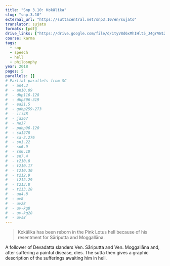 ```yaml
---
title: "Snp 3.10: Kokālika"
slug: "snp.3.10"
external_url: "https://suttacentral.net/snp3.10/en/sujato"
translator: sujato
formats: [pdf]
drive_links: ["https://drive.google.com/file/d/1tyV8d6xMhIHlt5_J4grVW1ZDEnJ5-Wb2/view?usp=drivesdk"]
course: karma
tags:
  - snp
  - speech
  - hell
  - philosophy
year: 2018
pages: 5
parallels: []
# Partial parallels from SC
#  - an4.3
#  - an10.89
#  - dhp116-128
#  - dhp306-319
#  - ea21.5
#  - gdhp259-273
#  - iti48
#  - ja367
#  - ne37
#  - pdhp96-120
#  - sa1278
#  - sa-2.276
#  - sn1.22
#  - sn6.9
#  - sn6.10
#  - sn7.4
#  - t210.8
#  - t210.17
#  - t210.30
#  - t212.9
#  - t212.29
#  - t213.8
#  - t213.28
#  - ud4.8
#  - uv8
#  - uv28
#  - uv-kg8
#  - uv-kg28
#  - uvs8
---
```


> Kokālika has been reborn in the Pink Lotus hell because of his resentment for Sāriputta and Moggallāna.

A follower of Devadatta slanders Ven. Sāriputta and Ven. Moggallāna and, after suffering a painful disease, dies. The sutta then gives a graphic description of the sufferings awaiting him in hell.

